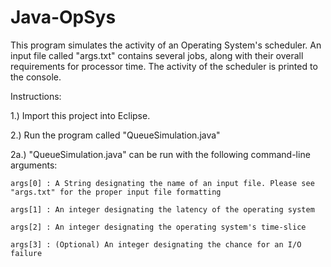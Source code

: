 # Java-OpSys

This program simulates the activity of an Operating System's scheduler. An input file called "args.txt" contains several jobs, along with their overall requirements for processor time. The activity of the scheduler is printed to the console.

Instructions:

1.) Import this project into Eclipse.

2.) Run the program called "QueueSimulation.java"

2a.) "QueueSimulation.java" can be run with the following command-line arguments:

	args[0] : A String designating the name of an input file. Please see "args.txt" for the proper input file formatting
	
	args[1] : An integer designating the latency of the operating system
	
	args[2] : An integer designating the operating system's time-slice
	
	args[3] : (Optional) An integer designating the chance for an I/O failure
